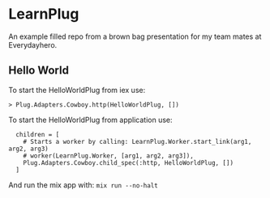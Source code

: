 # LearnPlug

An example filled repo from a brown bag presentation for my team mates at Everydayhero.

## Hello World

To start the HelloWorldPlug from iex use:

```
> Plug.Adapters.Cowboy.http(HelloWorldPlug, [])
```

To start the HelloWorldPlug from application use:

```
  children = [
    # Starts a worker by calling: LearnPlug.Worker.start_link(arg1, arg2, arg3)
    # worker(LearnPlug.Worker, [arg1, arg2, arg3]),
    Plug.Adapters.Cowboy.child_spec(:http, HelloWorldPlug, [])
  ]
```

And run the mix app with: `mix run --no-halt`
